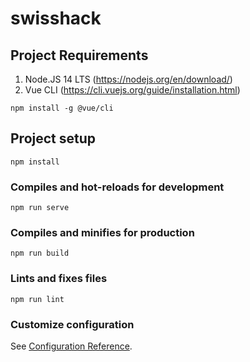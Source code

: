 # swisshack

## Project Requirements

1. Node.JS 14 LTS (https://nodejs.org/en/download/)
1. Vue CLI (https://cli.vuejs.org/guide/installation.html)

```
npm install -g @vue/cli
```

## Project setup

```
npm install
```

### Compiles and hot-reloads for development

```
npm run serve
```

### Compiles and minifies for production

```
npm run build
```

### Lints and fixes files

```
npm run lint
```

### Customize configuration

See [Configuration Reference](https://cli.vuejs.org/config/).
